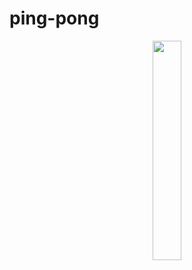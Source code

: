 # ping-pong

<p align="center">
  <img src='https://user-images.githubusercontent.com/73932179/206224469-da6eee9c-099b-4800-b22d-d462a86ca39c.gif' width="30%"> 
</p>
 
